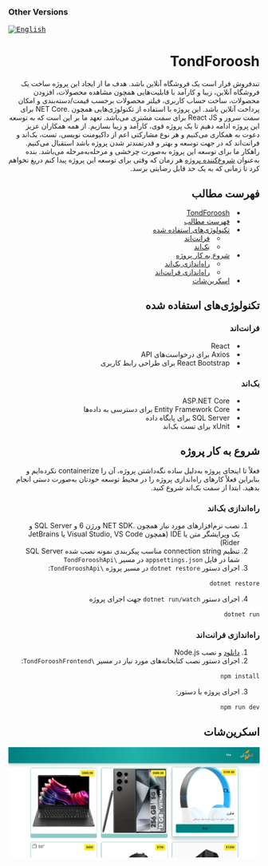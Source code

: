 ### Other Versions

<kbd>[<img title="English" alt="English" src="https://cdn.statically.io/gh/hjnilsson/country-flags/master/svg/us.svg" width="22">](./Documentation/README_EN.md)</kbd>

<div dir="rtl" align="right" style="text-align: right;">

# TondForoosh

تندفروش قرار است یک فروشگاه آنلاین باشد. هدف ما از ایجاد این پروژه ساخت یک فروشگاه آنلاین، زیبا و کارآمد با قابلیت‌هایی همچون مشاهده محصولات، افزودن محصولات، ساخت حساب کاربری، فیلتر محصولات برحسب قیمت/دسته‌بندی و امکان پرداخت آنلاین باشد. این پروژه با استفاده از تکنولوژی‌هایی همچون .NET Core برای سمت سرور و React JS برای سمت مشتری می‌باشد. تعهد ما بر این است که به توسعه این پروژه ادامه دهیم تا یک پروژه قوی، کارآمد و زیبا بسازیم. از همه همکاران عزیز دعوت به همکاری می‌کنیم و هر نوع مشارکتی اعم از داکیومنت نویسی، تست، بک‌اند و فرانت‌اند که در جهت توسعه و بهتر و قدرتمندتر شدن پروژه باشد استقبال می‌کنیم. راهکار ما برای توسعه این پروژه به‌صورت چرخشی و مرحله‌به‌مرحله می‌باشد. بنده به‌عنوان [شروع‌کننده پروژه](https://github.com/mohammadnazarkhani) هر زمان که وقتی برای توسعه این پروژه پیدا کنم دریغ نخواهم کرد تا زمانی که به یک حد قابل رضایتی برسد.

## فهرست مطالب

<ul style="list-style-position: inside;">
  <li><a href="#tondforoosh">TondForoosh</a></li>
  <li><a href="#فهرست-مطالب">فهرست مطالب</a></li>
  <li><a href="#تکنولوژیهای-استفاده-شده">تکنولوژی‌های استفاده شده</a>
    <ul>
      <li><a href="#فرانت‌اند">فرانت‌اند</a></li>
      <li><a href="#بک‌اند">بک‌اند</a></li>
    </ul>
  </li>
  <li><a href="#شروع-به-کار-پروژه">شروع به کار پروژه</a>
    <ul>
      <li><a href="#راه‌اندازی-بک‌اند">راه‌اندازی بک‌اند</a></li>
      <li><a href="#راه‌اندازی-فرانت‌اند">راه‌اندازی فرانت‌اند</a></li>
    </ul>
  </li>
  <li><a href="#اسکرین‌شات">اسکرین‌شات</a></li>
</ul>

## تکنولوژی‌های استفاده شده

### فرانت‌اند

<ul style="list-style-position: inside;">
  <li>React</li>
  <li>Axios برای درخواست‌های API</li>
  <li>React Bootstrap برای طراحی رابط کاربری</li>
</ul>

### بک‌اند

<ul style="list-style-position: inside;">
  <li>ASP.NET Core</li>
  <li>Entity Framework Core برای دسترسی به داده‌ها</li>
  <li>SQL Server برای پایگاه داده</li>
  <li>xUnit برای تست بک‌اند</li>
</ul>

## شروع به کار پروژه

فعلاً تا اینجای پروژه به‌دلیل ساده نگه‌داشتن پروژه، آن را containerize نکرده‌ایم و بنابراین فعلاً کارهای راه‌اندازی پروژه را در محیط توسعه خودتان به‌صورت دستی انجام بدهید. ابتدا از سمت بک‌اند شروع کنید.

### راه‌اندازی بک‌اند

1. نصب نرم‌افزارهای مورد نیاز همچون .NET SDK ورژن 6 و SQL Server و یک ویرایشگر متن یا IDE (همچون Visual Studio, VS Code یا JetBrains Rider)
2. تنظیم connection string مناسب پیکربندی نمونه نصب شده SQL Server شما در فایل `appsettings.json` در مسیر `\TondForooshApi`
3. اجرای دستور `dotnet restore` در مسیر پروژه `\TondForooshApi`:

```bash
dotnet restore
```

4. اجرای دستور `dotnet run/watch` جهت اجرای پروژه

```bash
dotnet run
```

### راه‌اندازی فرانت‌اند

1. [دانلود](https://nodejs.org/en/download) و نصب Node.js
2. اجرای دستور نصب کتابخانه‌های مورد نیاز در مسیر `\TondForooshFrontend`:

```bash
npm install
```

3. اجرای پروژه با دستور:

```bash
npm run dev
```

## اسکرین‌شات

![Screenshot](Screenshot_2025-03-10_204204.png)

</div>